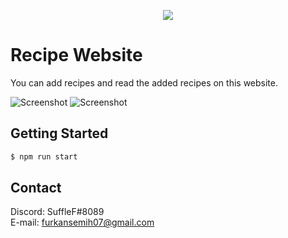 <p align="center">
<img src="https://cdn.discordapp.com/attachments/694649301938470922/1094050377256665159/logo.png?ex=66d6fb90&is=66d5aa10&hm=d7700faf23128f4f2009753e61f52cf15656979b4188d8f19d905f87adc5bb2b&">
</p>

# Recipe Website
You can add recipes and read the added recipes on this website.


![Screenshot](https://cdn.discordapp.com/attachments/694649301938470922/1094051207011639336/image.png?ex=66d6fc56&is=66d5aad6&hm=b5c7d98fd0c91029c358a7c80d3a0d92921d5da676a0bb2fade682b58dc97a1a&)
![Screenshot](https://cdn.discordapp.com/attachments/694649301938470922/1094051285365428264/image.png?ex=66d6fc68&is=66d5aae8&hm=87ba19d7a50209a67f4c7711b4373983951187b75d1e6f75b090c9b9886a2a34&)

## Getting Started
```bash
$ npm run start
```

## Contact
Discord: SuffleF#8089
<br>
E-mail: furkansemih07@gmail.com

